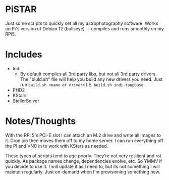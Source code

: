 # PiSTAR

Just some scripts to quickly set all my astrophotography software. Works on Pi's
version of Debian 12 (bullseye) -- compiles and runs smoothly on my RPi5.

# Includes

- Indi
  - By default compiles all 3rd party libs, but not all 3rd party drivers.
    The "biuld.sh" file will help you build any new drivers you need. Just
    run `build.sh <name of driver>` I.E. `build.sh indi-toupbase`.
- PHD2
- KStars
- StellerSolver

# Notes/Thoughts

With the RPi 5's PCI-E slot I can attach an M.2 drive and write all images to
it. Cron job then moves them off to my home server. I can run everything off the
PI and VNC in to work with KStars as needed.

These types of scripts tend to age poorly. They're not very resilient and rot
quickly. As package names change, dependencies evolve, etc. So YMMV if you
decide to use it. I will update it as I need to, but its not something I will
maintain regularly. Just on-demand when I'm provisioning something new.

